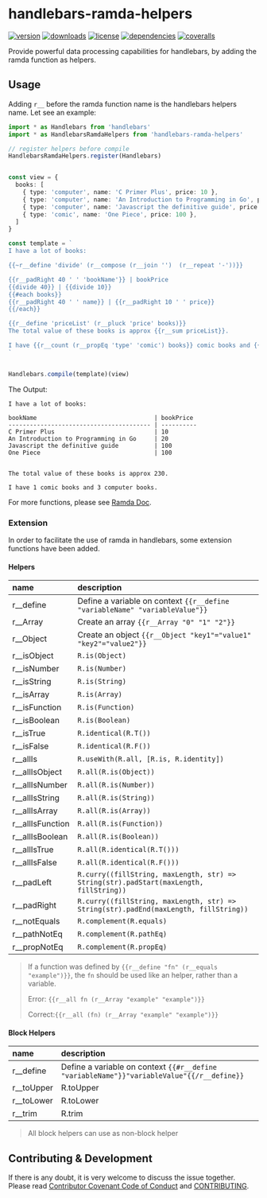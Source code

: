 # handlebars-ramda-helpers

[![version](https://img.shields.io/npm/v/handlebars-ramda-helpers.svg?style=flat-square)](https://www.npmjs.com/package/handlebars-ramda-helpers)
[![downloads](https://img.shields.io/npm/dm/handlebars-ramda-helpers.svg?style=flat-square)](https://www.npmjs.com/package/handlebars-ramda-helpers)
[![license](https://img.shields.io/npm/l/handlebars-ramda-helpers.svg?style=flat-square)](https://www.npmjs.com/package/handlebars-ramda-helpers)
[![dependencies](https://img.shields.io/david/keq-request/handlebars-ramda-helpers.svg?style=flat-square)](https://www.npmjs.com/package/handlebars-ramda-helpers)
[![coveralls](https://img.shields.io/coveralls/github/keq-request/handlebars-ramda-helpers.svg?style=flat-square)](https://coveralls.io/github/keq-request/handlebars-ramda-helpers)

<!-- description -->
Provide powerful data processing capabilities for handlebars, by adding the ramda function as helpers.
<!-- description -->

## Usage

<!-- usage -->

Adding ```r__``` before the ramda function name is the handlebars helpers name.
Let see an example:

```typescript
import * as Handlebars from 'handlebars'
import * as HandlebarsRamdaHelpers from 'handlebars-ramda-helpers'

// register helpers before compile
HandlebarsRamdaHelpers.register(Handlebars)


const view = {
  books: [
    { type: 'computer', name: 'C Primer Plus', price: 10 },
    { type: 'computer', name: 'An Introduction to Programming in Go', price: 20 },
    { type: 'computer', name: 'Javascript the definitive guide', price: 100 },
    { type: 'comic', name: 'One Piece', price: 100 },
  ]
}

const template = `
I have a lot of books:

{{~r__define 'divide' (r__compose (r__join '')  (r__repeat '-'))}}

{{r__padRight 40 ' ' 'bookName'}} | bookPrice
{{divide 40}} | {{divide 10}}
{{#each books}}
{{r__padRight 40 ' ' name}} | {{r__padRight 10 ' ' price}}
{{/each}}

{{r__define 'priceList' (r__pluck 'price' books)}}
The total value of these books is approx {{r__sum priceList}}.

I have {{r__count (r__propEq 'type' 'comic') books}} comic books and {{r__count (r__propEq 'type' 'computer') books}} computer books.
`


Handlebars.compile(template)(view)
```

The Output:

```text
I have a lot of books:

bookName                                 | bookPrice
---------------------------------------- | ----------
C Primer Plus                            | 10
An Introduction to Programming in Go     | 20
Javascript the definitive guide          | 100
One Piece                                | 100


The total value of these books is approx 230.

I have 1 comic books and 3 computer books.
```

For more functions, please see [Ramda Doc](https://ramdajs.com/).

### Extension

In order to facilitate the use of ramda in handlebars, some extension functions have been added.

#### Helpers

 name             | description
:-----------------|:---------------------------
 r__define        | Define a variable on context `{{r__define "variableName" "variableValue"}}`
 r__Array         | Create an array `{{r__Array "0" "1" "2"}}`
 r__Object        | Create an object `{{r__Object "key1"="value1" "key2"="value2"}}`
 r__isObject      | `R.is(Object)`
 r__isNumber      | `R.is(Number)`
 r__isString      | `R.is(String)`
 r__isArray       | `R.is(Array)`
 r__isFunction    | `R.is(Function)`
 r__isBoolean     | `R.is(Boolean)`
 r__isTrue        | `R.identical(R.T())`
 r__isFalse       | `R.identical(R.F())`
 r__allIs         | `R.useWith(R.all, [R.is, R.identity])`
 r__allIsObject   | `R.all(R.is(Object))`
 r__allIsNumber   | `R.all(R.is(Number))`
 r__allIsString   | `R.all(R.is(String))`
 r__allIsArray    | `R.all(R.is(Array))`
 r__allIsFunction | `R.all(R.is(Function))`
 r__allIsBoolean  | `R.all(R.is(Boolean))`
 r__allIsTrue     | `R.all(R.identical(R.T()))`
 r__allIsFalse    | `R.all(R.identical(R.F()))`
 r__padLeft       | `R.curry((fillString, maxLength, str) => String(str).padStart(maxLength, fillString))`
 r__padRight      | `R.curry((fillString, maxLength, str) => String(str).padEnd(maxLength, fillString))`
 r__notEquals     | `R.complement(R.equals)`
 r__pathNotEq     | `R.complement(R.pathEq)`
 r__propNotEq     | `R.complement(R.propEq)`

> If a function was defined by `{{r__define "fn" (r__equals "example")}}`,
> the `fn` should be used like an helper, rather than a variable.
>
> Error: `{{r__all fn (r__Array "example" "example")}}`
>
> Correct:`{{r__all (fn) (r__Array "example" "example")}}`

#### Block Helpers

 name             | description
:-----------------|:---------------------------
 r__define        | Define a variable on context `{{#r__define "variableName"}}"variableValue"{{/r__define}}`
 r__toUpper       | R.toUpper
 r__toLower       | R.toLower
 r__trim          | R.trim

> All block helpers can use as non-block helper
<!-- usage -->

<!-- addition -->
<!-- addition -->

## Contributing & Development

If there is any doubt, it is very welcome to discuss the issue together.
Please read [Contributor Covenant Code of Conduct](.github/CODE_OF_CONDUCT.md) and [CONTRIBUTING](.github/CONTRIBUTING.md).
